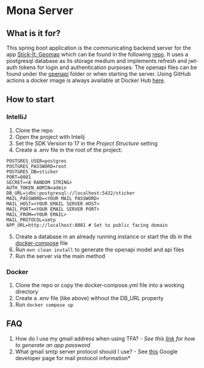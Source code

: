 # Mona Server

## What is it for?

This spring boot application is the communicating backend server for the app [Stick-It: Geomap](https://lr-projects.de/en/index.html) which can be found in the following [repo](https://github.com/lr101/buff_lisa).
It uses a postgresql database as its storage medium and implements refresh and jwt-auth tokens for login and authentication purposes. The openapi files can be found under the [openapi](./openapi) folder or when starting the server.
Using GitHub actions a docker image is always available at Docker Hub [here](https://hub.docker.com/repository/docker/lrprojects/stick-it-server/general).

## How to start

### IntelliJ

1. Clone the repo
2. Open the project with Intelij
3. Set the SDK Version to 17 in the *Project Structure* setting
4. Create a .env file in the root of the project:
```dotenv
POSTGRES_USER=postgres
POSTGRES_PASSWORD=root
POSTGRES_DB=sticker
PORT=8081
SECRET=<A RANDOM STRING>
AUTH_TOKEN_ADMIN=admin
DB_URL=jdbc:postgresql://localhost:5432/sticker
MAIL_PASSWORD=<YOUR MAIL PASSWORD>
MAIL_HOST=<YOUR EMAIL SERVER HOST>
MAIL_PORT=<YOUR EMAIL SERVER PORT>
MAIL_FROM=<YOUR EMAIL>
MAIL_PROTOCOL=smtp
APP_URL=http://localhost:8081 # Set to public facing domain
```
5. Create a database in an already running instance or start the db in the [docker-compose](docker-compose.yml) file
6. Run ``mvn clean install`` to generate the openapi model and api files
7. Run the server via the main method

### Docker

1. Clone the repo or copy the docker-compose.yml file into a working directory
2. Create a .env file (like above) without the DB_URL property
3. Run `docker compose up`

## FAQ

1. How do I use my gmail address when using TFA? - *See this [link](https://support.google.com/accounts/answer/185833?hl=en#zippy=) for how to generate an app password*
2. What gmail smtp server protocol should I use? - See [this](https://developers.google.com/gmail/imap/imap-smtp?hl=de) Google developer page for mail protocol information*